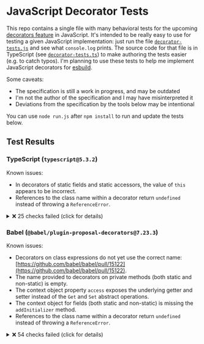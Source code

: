 # JavaScript Decorator Tests

This repo contains a single file with many behavioral tests for the upcoming [decorators feature](https://github.com/tc39/proposal-decorators) in JavaScript. It's intended to be really easy to use for testing a given JavaScript implementation: just run the file [`decorator-tests.js`](./decorator-tests.js) and see what `console.log` prints. The source code for that file is in TypeScript (see [`decorator-tests.ts`](./decorator-tests.ts)) to make authoring the tests easier (e.g. to catch typos). I'm planning to use these tests to help me implement JavaScript decorators for [esbuild](https://github.com/evanw/esbuild).

Some caveats:

* The specification is still a work in progress, and may be outdated
* I'm not the author of the specification and I may have misinterpreted it
* Deviations from the specification by the tools below may be intentional

You can use `node run.js` after `npm install` to run and update the tests below.

## Test Results

### TypeScript (`typescript@5.3.2`)

Known issues:

* In decorators of static fields and static accessors, the value of `this` appears to be incorrect.
* References to the class name within a decorator return `undefined` instead of throwing a `ReferenceError`.

<details>
<summary>❌ 25 checks failed (click for details)</summary>

```
❌ Decorator list evaluation: "this"
  Code: _classThis_1.foo(4)
  Throws: TypeError: _classThis_1.foo is not a function

❌ Decorator list evaluation: "this"
  Code: _classThis_1.foo(10)
  Throws: TypeError: _classThis_1.foo is not a function

❌ Decorator list evaluation: "this"
  Code: '' + log
  Expected: "0,1,2,3,4,5,6,7,8,9,10"
  Observed: "0,1,2,3,5,6,7,8,9"

❌ Decorator list evaluation: Class binding
  Code: error instanceof ReferenceError
  Expected: true
  Observed: false

❌ Decorator list evaluation: Class binding
  Code: error instanceof ReferenceError
  Expected: true
  Observed: false

❌ Decorator list evaluation: Class binding
  Code: error instanceof ReferenceError
  Expected: true
  Observed: false

❌ Decorator list evaluation: Class binding
  Code: error instanceof ReferenceError
  Expected: true
  Observed: false

❌ Decorator list evaluation: Class binding
  Code: error instanceof ReferenceError
  Expected: true
  Observed: false

❌ Decorator list evaluation: Class binding
  Code: error instanceof ReferenceError
  Expected: true
  Observed: false

❌ Decorator list evaluation: Class binding
  Code: error instanceof ReferenceError
  Expected: true
  Observed: false

❌ Decorator list evaluation: Class binding
  Code: error instanceof ReferenceError
  Expected: true
  Observed: false

❌ Decorator list evaluation: Class binding
  Code: error instanceof ReferenceError
  Expected: true
  Observed: false

❌ Decorator list evaluation: Class binding
  Code: error instanceof ReferenceError
  Expected: true
  Observed: false

❌ Decorator list evaluation: Class binding
  Code: error instanceof ReferenceError
  Expected: true
  Observed: false

❌ Decorator list evaluation: Class binding
  Code: fn()
  Expected: null
  Observed: class

❌ Decorator list evaluation: Class binding
  Code: fn()
  Expected: null
  Observed: class

❌ Decorator list evaluation: Class binding
  Code: fn()
  Expected: null
  Observed: class

❌ Decorator list evaluation: Class binding
  Code: fn()
  Expected: null
  Observed: class

❌ Decorator list evaluation: Class binding
  Code: fn()
  Expected: null
  Observed: class

❌ Decorator list evaluation: Class binding
  Code: fn()
  Expected: null
  Observed: class

❌ Decorator list evaluation: Class binding
  Code: fn()
  Expected: null
  Observed: class

❌ Decorator list evaluation: Class binding
  Code: fn()
  Expected: null
  Observed: class

❌ Decorator list evaluation: Class binding
  Code: fn()
  Expected: null
  Observed: class

❌ Decorator list evaluation: Class binding
  Code: fn()
  Expected: null
  Observed: class

❌ Decorator list evaluation: Class binding
  Code: fn()
  Expected: null
  Observed: class

❌ 25 checks failed
```

</details>

### Babel (`@babel/plugin-proposal-decorators@7.23.3`)

Known issues:

* Decorators on class expressions do not yet use the correct name: [https://github.com/babel/babel/pull/15122](https://github.com/babel/babel/pull/15122).
* The name provided to decorators on private methods (both static and non-static) is empty.
* The context object property `access` exposes the underlying getter and setter instead of the `Get` and `Set` abstract operations.
* The context object for fields (both static and non-static) is missing the `addInitializer` method.
* References to the class name within a decorator return `undefined` instead of throwing a `ReferenceError`.

<details>
<summary>❌ 54 checks failed (click for details)</summary>

```
❌ Class decorators: Basic expression: Property value
  Code: cls.name
  Expected: "Foo"
  Observed: ""

❌ Class decorators: Basic expression: Property value
  Code: ctx.name
  Expected: "Foo"
  Observed: ""

❌ Class decorators: Basic expression: Array binding
  Code: cls.name
  Expected: "Foo"
  Observed: ""

❌ Class decorators: Basic expression: Array binding
  Code: ctx.name
  Expected: "Foo"
  Observed: ""

❌ Class decorators: Basic expression: Object binding
  Code: cls.name
  Expected: "Foo"
  Observed: ""

❌ Class decorators: Basic expression: Object binding
  Code: ctx.name
  Expected: "Foo"
  Observed: ""

❌ Class decorators: Basic expression: Assignment initializer
  Code: cls.name
  Expected: "Foo"
  Observed: ""

❌ Class decorators: Basic expression: Assignment initializer
  Code: ctx.name
  Expected: "Foo"
  Observed: ""

❌ Class decorators: Basic expression: Assignment array binding
  Code: cls.name
  Expected: "Foo"
  Observed: ""

❌ Class decorators: Basic expression: Assignment array binding
  Code: ctx.name
  Expected: "Foo"
  Observed: ""

❌ Class decorators: Basic expression: Assignment object binding
  Code: cls.name
  Expected: "Foo"
  Observed: ""

❌ Class decorators: Basic expression: Assignment object binding
  Code: ctx.name
  Expected: "Foo"
  Observed: ""

❌ Class decorators: Basic expression: Instance field initializer
  Code: cls.name
  Expected: "Foo"
  Observed: ""

❌ Class decorators: Basic expression: Instance field initializer
  Code: ctx.name
  Expected: "Foo"
  Observed: ""

❌ Class decorators: Basic expression: Static field initializer
  Code: cls.name
  Expected: "Foo"
  Observed: ""

❌ Class decorators: Basic expression: Static field initializer
  Code: ctx.name
  Expected: "Foo"
  Observed: ""

❌ Class decorators: Basic expression: Instance auto-accessor initializer
  Code: cls.name
  Expected: "Foo"
  Observed: ""

❌ Class decorators: Basic expression: Instance auto-accessor initializer
  Code: ctx.name
  Expected: "Foo"
  Observed: ""

❌ Class decorators: Basic expression: Static auto-accessor initializer
  Code: cls.name
  Expected: "Foo"
  Observed: ""

❌ Class decorators: Basic expression: Static auto-accessor initializer
  Code: ctx.name
  Expected: "Foo"
  Observed: ""

❌ Method decorators: Basic (private instance method)
  Code: fn.name
  Expected: "#foo"
  Observed: ""

❌ Method decorators: Basic (private static method)
  Code: fn.name
  Expected: "#foo"
  Observed: ""

❌ Getter decorators: Basic (instance getter)
  Code: ctx.access.get({ foo: 123 })
  Expected: 123
  Observed: undefined

❌ Getter decorators: Basic (static getter)
  Code: ctx.access.get({ foo: 123 })
  Expected: 123
  Observed: undefined

❌ Setter decorators: Basic (instance setter)
  Code: obj2.foo
  Expected: 123
  Observed: undefined

❌ Setter decorators: Basic (instance setter)
  Code: "bar" in obj2
  Expected: false
  Observed: true

❌ Setter decorators: Basic (static setter)
  Code: obj.foo
  Expected: 123
  Observed: undefined

❌ Setter decorators: Basic (static setter)
  Code: "bar" in obj
  Expected: false
  Observed: true

❌ Auto-accessor decorators: Basic (instance auto-accessor)
  Code: ctx.access.get({ foo: 123 })
  Throws: TypeError: Cannot read private member #A from an object whose class did not declare it

❌ Auto-accessor decorators: Basic (instance auto-accessor)
  Code: { const obj2 = {}; ctx.access.set(obj2, 123); return obj2.foo; }
  Throws: TypeError: Cannot write private member #A to an object whose class did not declare it

❌ Auto-accessor decorators: Basic (static auto-accessor)
  Code: ctx.access.get({ foo: 123 })
  Throws: TypeError: Cannot read private member #A from an object whose class did not declare it

❌ Auto-accessor decorators: Basic (static auto-accessor)
  Code: { const obj = {}; ctx.access.set(obj, 123); return obj.foo; }
  Throws: TypeError: Cannot write private member #A to an object whose class did not declare it

❌ Auto-accessor decorators: Basic (private static auto-accessor)
  Code: { ctx.access.set(Foo, 123); return get$foo(Foo); }
  Throws: TypeError: Receiver must be an instance of class Foo

❌ Auto-accessor decorators: Basic (private static auto-accessor)
  Code: set$foo(Foo, 321)
  Throws: TypeError: Receiver must be an instance of class Foo

❌ Auto-accessor decorators: Basic (private static auto-accessor)
  Code: get$foo(Foo)
  Throws: TypeError: Receiver must be an instance of class Foo

❌ Auto-accessor decorators: Shim (private static auto-accessor)
  Code: get$foo(Foo)
  Throws: TypeError: Receiver must be an instance of class Foo

❌ Auto-accessor decorators: Shim (private static auto-accessor)
  Code: set$foo(Foo, 321)
  Throws: TypeError: Receiver must be an instance of class Foo

❌ Auto-accessor decorators: Shim (private static auto-accessor)
  Code: get$foo(Foo)
  Throws: TypeError: Receiver must be an instance of class Foo

❌ Decorator list evaluation: Class binding
  Code: error instanceof ReferenceError
  Expected: true
  Observed: false

❌ Decorator list evaluation: Class binding
  Code: error instanceof ReferenceError
  Expected: true
  Observed: false

❌ Decorator list evaluation: Class binding
  Code: error instanceof ReferenceError
  Expected: true
  Observed: false

❌ Decorator list evaluation: Class binding
  Code: error instanceof ReferenceError
  Expected: true
  Observed: false

❌ Decorator list evaluation: Class binding
  Code: error instanceof ReferenceError
  Expected: true
  Observed: false

❌ Decorator list evaluation: Class binding
  Code: error instanceof ReferenceError
  Expected: true
  Observed: false

❌ Decorator list evaluation: Class binding
  Code: error instanceof ReferenceError
  Expected: true
  Observed: false

❌ Decorator list evaluation: Class binding
  Code: error instanceof ReferenceError
  Expected: true
  Observed: false

❌ Decorator list evaluation: Class binding
  Code: error instanceof ReferenceError
  Expected: true
  Observed: false

❌ Decorator list evaluation: Class binding
  Code: error instanceof ReferenceError
  Expected: true
  Observed: false

❌ Decorator list evaluation: Class binding
  Code: error instanceof ReferenceError
  Expected: true
  Observed: false

❌ Initializer order
  Code: typeof ctxStaticField.addInitializer
  Expected: "function"
  Observed: "undefined"

❌ Initializer order
  Code: typeof ctxStaticField.addInitializer
  Expected: "function"
  Observed: "undefined"

❌ Initializer order
  Code: typeof ctxField.addInitializer
  Expected: "function"
  Observed: "undefined"

❌ Initializer order
  Code: typeof ctxField.addInitializer
  Expected: "function"
  Observed: "undefined"

❌ Initializer order
  Code: log + ""
  Expected: "start,M1,M2,G1,G2,S1,S2,A1,A2,m1,m2,g1,g2,s1,s2,a1,a2,F1,F2,f1,f2,c1,c2,M3,M4,M5,M6,G3,G4,G5,G6,S3,S4,S5,S6,A3,A4,A5,A6,F3,F4,F5,F6,static,c3,c4,c5,c6,after,m3,m4,m5,m6,g3,g4,g5,g6,s3,s4,s5,s6,a3,a4,a5,a6,f3,f4,f5,f6,ctor,end"
  Observed: "start,M1,M2,G1,G2,S1,S2,A1,A2,m1,m2,g1,g2,s1,s2,a1,a2,F1,F2,f1,f2,c1,c2,M3,M4,M5,M6,G3,G4,G5,G6,S3,S4,S5,S6,A3,A4,A5,A6,static,c3,c4,c5,c6,after,m3,m4,m5,m6,g3,g4,g5,g6,s3,s4,s5,s6,a3,a4,a5,a6,ctor,end"

❌ 54 checks failed
```

</details>

